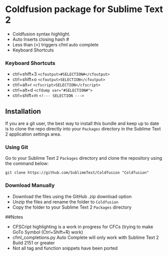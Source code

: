 # Coldfusion package for Sublime Text 2

* Coldfusion syntax highlight.
* Auto Inserts closing hash #
* Less than  (<) triggers cfml auto complete
* Keyboard Shortcuts

### Keyboard Shortcuts
* ctrl+shift+3 `<cfoutput>#SELECTION#</cfoutput>`
* ctrl+shift+o `<cfoutput>SELECTION</cfoutput>`
* ctrl+alt+r `<cfscript>SELECTION</cfscript>`
* ctrl+alt+d  `<cfdump var="#SELECTION#">`
* ctrl+shift+m  `<!--- SELECTION --->`

## Installation

If you are a git user, the best way to install this bundle and keep up to date is to clone the repo directly into your `Packages` directory in the Sublime Text 2 application settings area.

### Using Git

Go to your Sublime Text 2 `Packages` directory and clone the repository using the command below:

    git clone https://github.com/SublimeText/Coldfusion "Coldfusion"

### Download Manually

* Download the files using the GitHub .zip download option
* Unzip the files and rename the folder to `Coldfusion`
* Copy the folder to your Sublime Text 2 `Packages` directory

##Notes
* CFSCript highlighting is a work in progress for CFCs (trying to make GoTo Symbol (Ctrl+Shift+R) work)
* cfml_completions.py Auto Complete will only work with Sublime Text 2 Build 2151 or greater
* Not all tag and function snippets have been ported
